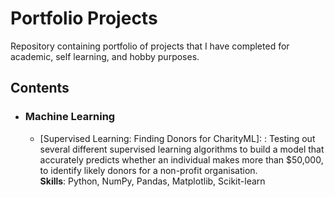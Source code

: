 # Portfolio Projects

Repository containing portfolio of projects that I have completed for academic, self learning, and hobby purposes.

## Contents

- ### Machine Learning
    - [Supervised Learning: Finding Donors for CharityML]: : Testing out several different supervised learning algorithms to build a model that accurately predicts whether an individual makes more than $50,000, to identify likely donors for a non-profit organisation.<br>
    __Skills__: Python, NumPy, Pandas, Matplotlib, Scikit-learn
